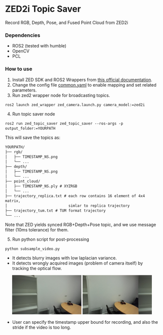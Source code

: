 # ZED2i Topic Saver
Record RGB, Depth, Pose, and Fused Point Cloud from ZED2i

### Dependencies
- ROS2 (tested with humble)
- OpenCV
- PCL

### How to use
1. Install ZED SDK and ROS2 Wrappers from [this official documentation](https://www.stereolabs.com/docs/ros2).
2. Change the config file [common.yaml](https://github.com/stereolabs/zed-ros2-wrapper/blob/master/zed_wrapper/config/common.yaml) to enable mapping and set related parameters.
3. Run zed2 wrapper node for broadcasting topics.
```
ros2 launch zed_wrapper zed_camera.launch.py camera_model:=zed2i
```
4. Run topic saver node
```
ros2 run zed_topic_saver zed_topic_saver --ros-args -p output_folder:=YOURPATH
```
This will save the topics as:
```
YOURPATH/
├── rgb/
│   ├── TIMESTAMP_NS.png
│   └── ...
├── depth/
│   ├── TIMESTAMP_NS.png
│   └── ...
├── point_cloud/
│   ├── TIMESTAMP_NS.ply # XYZRGB
│   └── ...
├── trajectory_replica.txt # each row contains 16 element of 4x4 matrix, 
│                            simlar to replica trajectory
├── trajectory_tum.txt # TUM format trajectory
└── ...
```
Note that ZED yields synced RGB+Depth+Pose topic, and we use message filter (10ms tolerance) for them.

5. Run python script for post-processing
```python
python subsample_video.py
```
- It detects blurry images with low laplacian variance.
- It detects wrongly acquired images (problem of camera itself) by tracking the optical flow.
<p align="center">
    <img src="./assets/normal_frame.png" alt="normal frame" width="45%"  />
    <img src="./assets/wrong_frame.png" alt="wrong frame" width="45%" />
</p>

- User can specify the timestamp upper bound for recording, and also the stride if the video is too long.